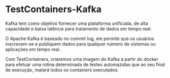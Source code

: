# TestContainers-Kafka

Kafka  tem como objetivo fornecer uma  plataforma unificada, de alta capacidade e baixa latência para tratamento de dados em tempo real.

O Apache Kafka é baseado no commit log, ele permite que os usuários inscrevam-se e publiquem dados para qualquer número de sistemas ou aplicações em tempo real.

Com TestContainers, criaremos uma imagem do Kafka a partir do docker para efetuar uma rotina determinada de testes automazidas que ao seu final de execução, matará todos os containers executados.
